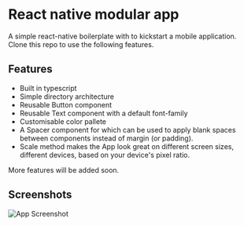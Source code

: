 
# React native modular app

A simple react-native boilerplate with to kickstart a mobile application. Clone this repo to use the following features.


## Features

- Built in typescript
- Simple directory architecture
- Reusable Button component
- Reusable Text component with a default font-family
- Customisable color pallete
- A Spacer component for which can be used to apply blank spaces between components instead of margin (or padding).
- Scale method makes the App look great on different screen sizes, different devices, based on your device's pixel ratio.

More features will be added soon.


## Screenshots

![App Screenshot](https://i.ibb.co/G2kJh2Z/Simulator-Screenshot-i-Phone-14-2023-05-22-at-17-57-02.png)

